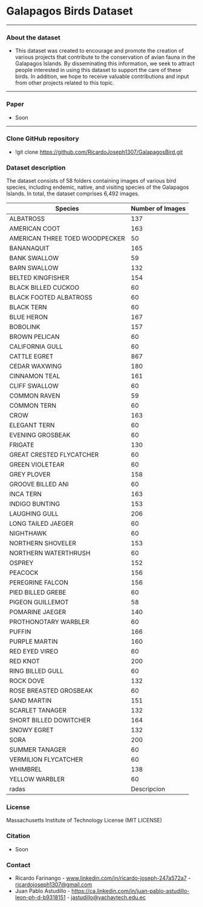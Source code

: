 # Galapagos Birds Dataset
---
### About the dataset

  - This dataset was created to encourage and promote the creation of various projects that contribute to the conservation of avian fauna in the Galapagos Islands. By disseminating this information, we seek to attract people interested in using this dataset to support the care of these birds. In addition, we hope to receive valuable contributions and input from other projects related to this topic.
---
### Paper 
  - Soon
---
### Clone GitHub repository
   - !git clone https://github.com/RicardoJoseph1307/GalapagosBird.git

### Dataset description 

The dataset consists of 58 folders containing images of various bird species, including endemic, native, and visiting species of the Galapagos Islands. In total, the dataset comprises 6,492 images.


| Species                          | Number of Images |
|----------------------------------|--------------------|
| ALBATROSS                        | 137                |
| AMERICAN COOT                    | 163                |
| AMERICAN THREE TOED WOODPECKER   | 50                 |
| BANANAQUIT                       | 165                |
| BANK SWALLOW                     | 59                 |
| BARN SWALLOW                     | 132                |
| BELTED KINGFISHER                | 154                |
| BLACK BILLED CUCKOO              | 60                 |
| BLACK FOOTED ALBATROSS           | 60                 |
| BLACK TERN                       | 60                 |
| BLUE HERON                       | 167                |
| BOBOLINK                         | 157                |
| BROWN PELICAN                    | 60                 |
| CALIFORNIA GULL                  | 60                 |
| CATTLE EGRET                     | 867                |
| CEDAR WAXWING                    | 180                |
| CINNAMON TEAL                    | 161                |
| CLIFF SWALLOW                    | 60                 |
| COMMON RAVEN                     | 59                 |
| COMMON TERN                      | 60                 |
| CROW                             | 163                |
| ELEGANT TERN                     | 60                 |
| EVENING GROSBEAK                 | 60                 |
| FRIGATE                          | 130                |
| GREAT CRESTED FLYCATCHER         | 60                 |
| GREEN VIOLETEAR                  | 60                 |
| GREY PLOVER                      | 158                |
| GROOVE BILLED ANI                | 60                 |
| INCA TERN                        | 163                |
| INDIGO BUNTING                   | 153                |
| LAUGHING GULL                    | 206                |
| LONG TAILED JAEGER               | 60                 |
| NIGHTHAWK                        | 60                 |
| NORTHERN SHOVELER                | 153                |
| NORTHERN WATERTHRUSH             | 60                 |
| OSPREY                           | 152                |
| PEACOCK                          | 156                |
| PEREGRINE FALCON                 | 156                |
| PIED BILLED GREBE                | 60                 |
| PIGEON GUILLEMOT                 | 58                 |
| POMARINE JAEGER                  | 140                |
| PROTHONOTARY WARBLER             | 60                 |
| PUFFIN                           | 166                |
| PURPLE MARTIN                    | 160                |
| RED EYED VIREO                   | 60                 |
| RED KNOT                         | 200                |
| RING BILLED GULL                 | 60                 |
| ROCK DOVE                        | 132                |
| ROSE BREASTED GROSBEAK           | 60                 |
| SAND MARTIN                      | 151                |
| SCARLET TANAGER                  | 132                |
| SHORT BILLED DOWITCHER           | 164                |
| SNOWY EGRET                      | 132                |
| SORA                             | 200                |
| SUMMER TANAGER                   | 60                 |
| VERMILION FLYCATCHER             | 60                 |
| WHIMBREL                         | 138                |
| YELLOW WARBLER                   | 60                 |
radas | Descripcion 

### License 
Massachusetts Institute of Technology License (MIT LICENSE)

### Citation 

  - Soon

 ### Contact 

   - Ricardo Farinango - www.linkedin.com/in/ricardo-joseph-247a572a7 - ricardojoseph1307@gmail.com
   - Juan Pablo Astudillo - https://ca.linkedin.com/in/juan-pablo-astudillo-leon-ph-d-b9318151 - jastudillo@yachaytech.edu.ec
